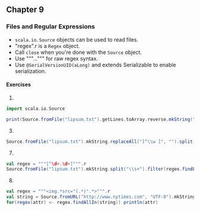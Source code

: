 ## Chapter 9

### Files and Regular Expressions

* `scala.io.Source` objects can be used to read files.
* "regex".r is a `Regex` object.
* Call `close` when you're done with the `Source` object.
* Use """...""" for raw regex syntax.
* Use `@SerialVersionUID(aLong)` and extends Serializable to enable serialization.
#### Exercises

1.

```scala
import scala.io.Source

print(Source.fromFile("lipsum.txt").getLines.toArray.reverse.mkString("\n"))
```

3. 
```scala
Source.fromFile("lipsum.txt").mkString.replaceAll("[^\\w ]", "").split("\\s+").filter(_.length > 12).map(println(_))
```

7.
```scala
val regex = """[^\d+.\d+]""".r
Source.fromFile("lipsum.txt").mkString.split("\\s+").filter(regex.findFirstIn(_) != None).map(println(_))
```

8.
```scala
val regex = """<img.*src="(.*)".*>""".r
val string = Source.fromURL("http://www.nytimes.com", "UTF-8").mkString
for(regex(attr) <- regex.findAllIn(string)) println(attr)
```
